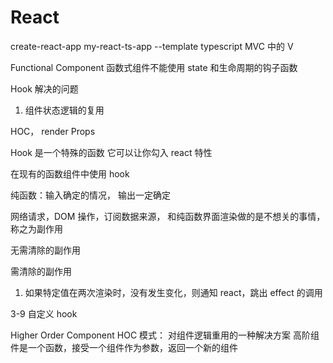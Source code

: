 # React

create-react-app my-react-ts-app --template typescript
MVC 中的 V

Functional Component 函数式组件不能使用 state 和生命周期的钩子函数

Hook 解决的问题

1. 组件状态逻辑的复用

HOC， render Props

Hook 是一个特殊的函数
它可以让你勾入 react 特性

在现有的函数组件中使用 hook

纯函数：输入确定的情况， 输出一定确定

网络请求，DOM 操作，订阅数据来源， 和纯函数界面渲染做的是不想关的事情，称之为副作用

无需清除的副作用

需清除的副作用

1. 如果特定值在两次渲染时，没有发生变化，则通知 react，跳出 effect 的调用

3-9 自定义 hook

Higher Order Component
HOC 模式： 对组件逻辑重用的一种解决方案
高阶组件是一个函数，接受一个组件作为参数，返回一个新的组件
